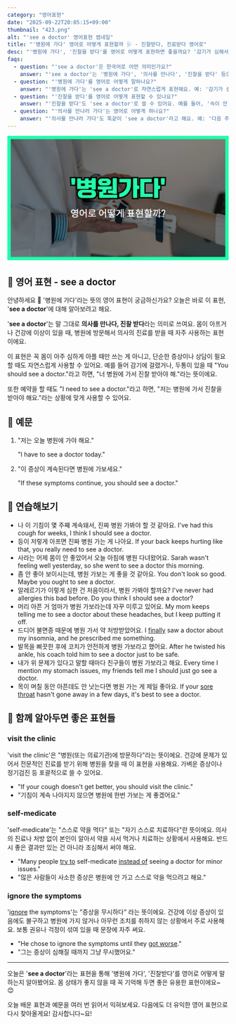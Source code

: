 ```yaml
---
category: "영어표현"
date: "2025-09-22T20:05:15+09:00"
thumbnail: "423.png"
alt: "'see a doctor' 영어표현 썸네일"
title: "'병원에 가다' 영어로 어떻게 표현할까 🩺 - 진찰받다, 진료받다 영어로"
desc: "'병원에 가다', '진찰을 받다'를 영어로 어떻게 표현하면 좋을까요? '감기가 심해서 병원에 가야 해요.', '속이 안 좋아서 진찰을 받아야겠어요.' 등을 영어로 표현하는 법을 배워봅시다. 다양한 예문을 통해서 연습하고 본인의 표현으로 만들어 보세요."
faqs: 
  - question: "'see a doctor'은 한국어로 어떤 의미인가요?"
    answer: "'see a doctor'는 '병원에 가다', '의사를 만나다', '진찰을 받다' 등으로 해석해요. 아플 때 병원에 방문하는 상황에 자주 써요."
  - question: "'병원에 가다'를 영어로 어떻게 말하나요?"
    answer: "'병원에 가다'는 'see a doctor'로 자연스럽게 표현해요. 예: '감기가 심해서 병원에 가야 해요.'는 'I need to see a doctor because I have a bad cold.'라고 해요."
  - question: "'진찰을 받다'를 영어로 어떻게 표현할 수 있나요?"
    answer: "'진찰을 받다'도 'see a doctor'로 쓸 수 있어요. 예를 들어, '속이 안 좋아서 진찰을 받아야겠어요.'는 'I should see a doctor because my stomach hurts.'라고 말할 수 있어요."
  - question: "'의사를 만나러 가다'는 영어로 어떻게 하나요?"
    answer: "'의사를 만나러 가다'도 똑같이 'see a doctor'라고 해요. 예: '다음 주에 의사를 만나러 가요.'는 'I'm going to see a doctor next week.'라고 표현해요."
---
```


!['see a doctor' 영어표현](./423.png)

## 🌟 영어 표현 - see a doctor

안녕하세요 👋 '병원에 가다'라는 뜻의 영어 표현이 궁금하신가요? 오늘은 바로 이 표현, '**see a doctor**'에 대해 알아보려고 해요.

'**see a doctor**'는 말 그대로 **의사를 만나다, 진찰 받다**라는 의미로 쓰여요. 몸이 아프거나 건강에 이상이 있을 때, 병원에 방문해서 의사의 진료를 받을 때 자주 사용하는 표현이에요.

이 표현은 꼭 몸이 아주 심하게 아플 때만 쓰는 게 아니고, 단순한 증상이나 상담이 필요할 때도 자연스럽게 사용할 수 있어요. 예를 들어 감기에 걸렸거나, 두통이 있을 때 "You should see a doctor."라고 하면, "너 병원에 가서 진찰 받아야 해."라는 뜻이에요.

또한 예약을 할 때도 "I need to see a doctor."라고 하면, "저는 병원에 가서 진찰을 받아야 해요."라는 상황에 맞게 사용할 수 있어요.

## 📖 예문

1. "저는 오늘 병원에 가야 해요."

   "I have to see a doctor today."

2. "이 증상이 계속된다면 병원에 가보세요."

   "If these symptoms continue, you should see a doctor."



## 💬 연습해보기

<ul data-interactive-list>

  <li data-interactive-item>
    <span data-toggler>나 이 기침이 몇 주째 계속돼서, 진짜 병원 가봐야 할 것 같아요.</span>
    <span data-answer>I've had this cough for weeks, I think I should see a doctor.</span>
  </li>

  <li data-interactive-item>
    <span data-toggler>등이 저렇게 아프면 진짜 병원 가는 게 나아요.</span>
    <span data-answer>If your back keeps hurting like that, you really need to see a doctor.</span>
  </li>

  <li data-interactive-item>
    <span data-toggler>사라는 어제 몸이 안 좋았어서 오늘 아침에 병원 다녀왔어요.</span>
    <span data-answer>Sarah wasn't feeling well yesterday, so she went to see a doctor this morning.</span>
  </li>

  <li data-interactive-item>
    <span data-toggler>좀 안 좋아 보이시는데, 병원 가보는 게 좋을 것 같아요.</span>
    <span data-answer>You don't look so good. Maybe you ought to see a doctor.</span>
  </li>

  <li data-interactive-item>
    <span data-toggler>알레르기가 이렇게 심한 건 처음이라서, 병원 가봐야 할까요?</span>
    <span data-answer>I've never had allergies this bad before. Do you think I should see a doctor?</span>
  </li>

  <li data-interactive-item>
    <span data-toggler>머리 아픈 거 엄마가 병원 가보라는데 자꾸 미루고 있어요.</span>
    <span data-answer>My mom keeps telling me to see a doctor about these headaches, but I keep putting it off.</span>
  </li>

  <li data-interactive-item>
    <span data-toggler>드디어 불면증 때문에 병원 가서 약 처방받았어요.</span>
    <span data-answer>I <a href="/blog/in-english/182.finally/">finally</a> saw a doctor about my insomnia, and he prescribed me something.</span>
  </li>

  <li data-interactive-item>
    <span data-toggler>발목을 삐끗한 후에 코치가 안전하게 병원 가보라고 했어요.</span>
    <span data-answer>After he twisted his ankle, his coach told him to see a doctor just to be safe.</span>
  </li>

  <li data-interactive-item>
    <span data-toggler>내가 위 문제가 있다고 말할 때마다 친구들이 병원 가보라고 해요.</span>
    <span data-answer>Every time I mention my stomach issues, my friends tell me I should just go see a doctor.</span>
  </li>

  <li data-interactive-item>
    <span data-toggler>목이 며칠 동안 아픈데도 안 낫는다면 병원 가는 게 제일 좋아요.</span>
    <span data-answer>If your <a href="/blog/in-english/077.sore-throat/">sore throat</a> hasn't gone away in a few days, it's best to see a doctor.</span>
  </li>

</ul>

## 🤝 함께 알아두면 좋은 표현들

### visit the clinic

'visit the clinic'은 "병원(또는 의료기관)에 방문하다"라는 뜻이에요. 건강에 문제가 있어서 전문적인 진료를 받기 위해 병원을 찾을 때 이 표현을 사용해요. 가벼운 증상이나 정기검진 등 포괄적으로 쓸 수 있어요.

- "If your cough doesn't get better, you should visit the clinic."
- "기침이 계속 나아지지 않으면 병원에 한번 가보는 게 좋겠어요."

### self-medicate

'self-medicate'는 "스스로 약을 먹다" 또는 "자기 스스로 치료하다"란 뜻이에요. 의사의 진료나 처방 없이 본인이 알아서 약을 사서 먹거나 치료하는 상황에서 사용해요. 반드시 좋은 결과만 있는 건 아니라 조심해서 써야 해요.

- "Many people [try to](/blog/in-english/117.try-to/) self-medicate [instead of](/blog/in-english/169.instead-of/) seeing a doctor for minor issues."
- "많은 사람들이 사소한 증상은 병원에 안 가고 스스로 약을 먹으려고 해요."

### ignore the symptoms

'[ignore](/blog/in-english/348.ignore/) the symptoms'는 "증상을 무시하다" 라는 뜻이에요. 건강에 이상 증상이 있음에도 불구하고 병원에 가지 않거나 아무런 조치를 취하지 않는 상황에서 주로 사용해요. 보통 권유나 걱정이 섞여 있을 때 문장에 자주 써요.

- "He chose to ignore the symptoms until they [got worse](/blog/in-english/234.get-worse/)."
- "그는 증상이 심해질 때까지 그냥 무시했어요."

---

오늘은 '**see a doctor**'라는 표현을 통해 '병원에 가다', '진찰받다'를 영어로 어떻게 말하는지 알아봤어요. 몸 상태가 좋지 않을 때 꼭 기억해 두면 좋은 유용한 표현이에요~ 😊

오늘 배운 표현과 예문을 여러 번 읽어서 익혀보세요. 다음에도 더 유익한 영어 표현으로 다시 찾아올게요! 감사합니다~요!

